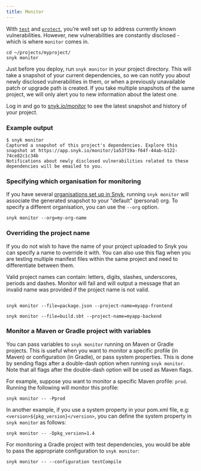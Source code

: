```yaml
---
title: Monitor
---
```


<p>With <a href="#test"><code>test</code></a> and <a href="#protect"><code>protect</code></a>, you’re well set up to address currently known vulnerabilities. However, new vulnerabilities are constantly disclosed - which is where <code>monitor</code> comes in.</p>

<div class="highlight"><pre><code class="language-console" data-lang="console"><span class="go">cd ~/projects/myproject/</span>
<span class="go">snyk monitor</span></code></pre></div>

<p>Just before you deploy, run <code>snyk monitor</code> in your project directory. This will take a snapshot of your current dependencies, so we can notify you about newly disclosed vulnerabilities in them, or when a previously unavailable patch or upgrade path is created. If you take multiple snapshots of the same project, we will only alert you to new information about the latest one.</p>

<p>Log in and go to <a href="https://app.snyk.io/monitor/">snyk.io/monitor</a> to see the latest snapshot and history of your project.</p>

<div class="screenshot">
<h3 class="screenshot__label">Example output</h3>
<pre><code>$ snyk monitor
Captured a snapshot of this project's dependencies. Explore this snapshot at https://app.snyk.io/monitor/1a53f19a-f64f-44ab-b122-74ce82c1c34b
Notifications about newly disclosed vulnerabilities related to these dependencies will be emailed to you.</code></pre>
</div>

<h3>Specifying which organisation for monitoring</h3>
<p>If you have several <a href="https://snyk.io/docs/orgs">organisations set up in Snyk</a>, running <code>snyk monitor</code> will associate the generated snapshot to your "default" (personal) org. To specify a different organisation, you can use the <code>--org</code> option.</p>

<div class="highlight"><pre><code class="language-console" data-lang="console"><span class="go">snyk monitor --org=my-org-name</span></code></pre></div>

<h3>Overriding the project name</h3>
<p>If you do not wish to have the name of your project uploaded to Snyk you can specify a name to override it with. You can also use this flag when you are testing multiple manifest files within the same project and need to differentiate between them.</p>

<p>Valid project names can contain: letters, digits, slashes, underscores, periods and dashes. Monitor will fail and will output a message that an invalid name was provided if the project name is not valid.</p>

<div class="highlight"><pre><code class="language-console" data-lang="console"><span class="go">
snyk monitor --file=package.json --project-name=myapp-frontend
<br />snyk monitor --file=build.sbt --project-name=myapp-backend </span></code></pre></div>

<h3>Monitor a Maven or Gradle project with variables</h3>
<p>You can pass variables to <code>snyk monitor</code> running on Maven or Gradle projects. This is useful when you want to monitor a specific profile (in Maven) or configuration (in Gradle), or pass system properties. This is done by sending flags after a double-dash option when running <code>snyk monitor</code>. Note that all flags after the double-dash option will be used as Maven flags.</p>
<p>For example, suppose you want to monitor a specific Maven profile: <code>prod</code>. Running the following will monitor this profile:</p>
<div class="highlight"><pre><code class="language-console" data-lang="console"><span class="go">snyk monitor -- -Pprod</span></code></pre></div>
<p>In another example, if you use a system property in your pom.xml file, e.g: <code>&lt;version&gt;${pkg_version}&lt;/version&gt;</code>, you can define the system property in <code>snyk monitor</code> as follows:
<div class="highlight"><pre><code class="language-console" data-lang="console"><span class="go">snyk monitor -- -Dpkg_version=1.4</span></code></pre></div>
<p>For monitoring a Gradle project with test dependencies, you would be able to pass the appropriate configuration to <code>snyk monitor</code>:
<div class="highlight"><pre><code class="language-console" data-lang="console"><span class="go">snyk monitor -- --configuration testCompile</span></code></pre></div>
